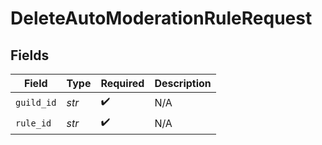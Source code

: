 # DeleteAutoModerationRuleRequest


## Fields

| Field              | Type               | Required           | Description        |
| ------------------ | ------------------ | ------------------ | ------------------ |
| `guild_id`         | *str*              | :heavy_check_mark: | N/A                |
| `rule_id`          | *str*              | :heavy_check_mark: | N/A                |